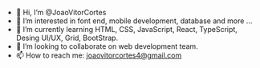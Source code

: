 - 👋 Hi, I’m @JoaoVitorCortes
- 👀 I’m interested in font end, mobile development, database and more ...
- 🌱 I’m currently learning HTML, CSS, JavaScript, React, TypeScript, Desing UI/UX, Grid, BootStrap.
- 💞️ I’m looking to collaborate on web development team.
- 📫 How to reach me: joaovitorcortes4@gmail.com

<!---
JoaoVitorCortes/JoaoVitorCortes is a ✨ special ✨ repository because its `README.md` (this file) appears on your GitHub profile.
You can click the Preview link to take a look at your changes.
--->
